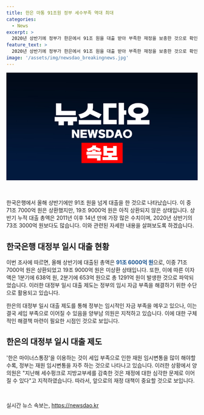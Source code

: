 ```yaml
---
title: 한은 마통 91조원 정부 세수부족 역대 최대
categories:
  - News
excerpt: >
  2020년 상반기에 정부가 한은에서 91조 원을 대출 받아 부족한 재정을 보충한 것으로 확인됐다. 상환된 71조 7000억 원을 제외한 19조 9000억 원은 아직 상환되지 않은 상태이며, 이로써 상반기 누적 대출 총액은 2011년 이후 최대로, 심지어 코로나19 대유행 시기인 2020년 상반기 대출액도 초과했다. 이에 대한 이자 규모도 최대로 기록되었으며, 정부는 재정 대책 마련이 필요하다는 지적이 제기되고 있다. (총 200자)
feature_text: >
  2020년 상반기에 정부가 한은에서 91조 원을 대출 받아 부족한 재정을 보충한 것으로 확인됐다. 상환된 71조 7000억 원을 제외한 19조 9000억 원은 아직 상환되지 않은 상태이며, 이로써 상반기 누적 대출 총액은 2011년 이후 최대로, 심지어 코로나19 대유행 시기인 2020년 상반기 대출액도 초과했다. 이에 대한 이자 규모도 최대로 기록되었으며, 정부는 재정 대책 마련이 필요하다는 지적이 제기되고 있다. (총 200자)
image: '/assets/img/newsdao_breakingnews.jpg'
---
```


<p><img src="/assets/img/newsdao_breakingnews.jpg" alt="firstkoreanews 속보" /></p>

<p data-ke-size="size16">&nbsp;</p>

<p>한국은행에서 올해 상반기에만 91조 원을 넘게 대출을 한 것으로 나타났습니다. 이 중 71조 7000억 원은 상환했지만, 19조 9000억 원은 아직 상환되지 않은 상태입니다. 상반기 누적 대출 총액은 2011년 이후 14년 만에 가장 많은 수치이며, 2020년 상반기의 73조 3000억 원보다도 많습니다. 이와 관련된 자세한 내용을 살펴보도록 하겠습니다.</p>

<h2 data-ke-size="size26">한국은행 대정부 일시 대출 현황</h2>

<p>이번 조사에 따르면, 올해 상반기에 대출된 총액은 <b><span style="color: #1a5490;">91조 6000억 원</span></b>으로, 이중 71조 7000억 원은 상환되었고 19조 9000억 원은 미상환 상태입니다. 또한, 이에 따른 이자액은 1분기에 638억 원, 2분기에 653억 원으로 총 1291억 원이 발생한 것으로 파악되었습니다. 이러한 대정부 일시 대출 제도는 정부의 임시 자금 부족을 해결하기 위한 수단으로 활용되고 있습니다.</p>

<p>한은의 대정부 일시 대출 제도를 통해 정부는 임시적인 자금 부족을 메우고 있으나, 이는 결국 세입 부족으로 이어질 수 있음을 양부남 의원은 지적하고 있습니다. 이에 대한 구체적인 해결책 마련이 필요한 시점인 것으로 보입니다.</p>

<h2 data-ke-size="size26">한은의 대정부 일시 대출 제도</h2>

<p>'한은 마이너스통장'을 이용하는 것이 세입 부족으로 인한 재원 임시변통을 많이 해야할 수록, 정부는 재원 임시변통을 자주 하는 것으로 나타나고 있습니다. 이러한 상황에서 양 의원은 "지난해 세수펑크로 지방교부세를 감축한 것은 재정에 대한 심각한 문제로 이어질 수 있다"고 지적하였습니다. 따라서, 앞으로의 재정 대책이 중요할 것으로 보입니다.</p>

<p data-ke-size="size16">&nbsp;</p>
실시간 뉴스 속보는, <a href="https://newsdao.kr" rel="dofollow">https://newsdao.kr</a>


